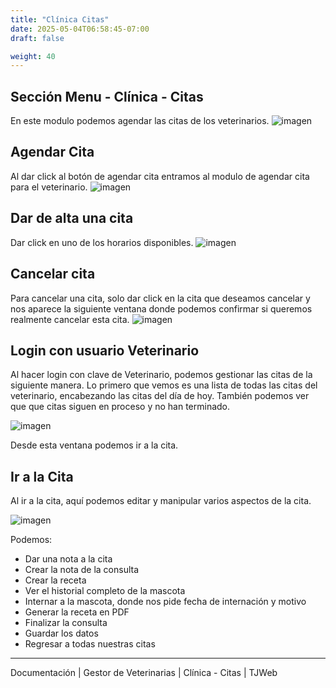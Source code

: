 ```yaml
---
title: "Clínica Citas"
date: 2025-05-04T06:58:45-07:00
draft: false

weight: 40
---
```


## Sección Menu - Clínica - Citas
En este modulo podemos agendar las citas de los veterinarios.
![imagen](/proyectos/veterinarias/clinica_citas_veterinario_opt.png)

## Agendar Cita
Al dar click al botón de agendar cita entramos al modulo de agendar cita para el veterinario.
![imagen](/proyectos/veterinarias/clinica_agendar_citas_veterinario_opt.png)

## Dar de alta una cita
Dar click en uno de los horarios disponibles.
![imagen](/proyectos/veterinarias/clinica_citas_agregar_opt.png)

## Cancelar cita
Para cancelar una cita, solo dar click en la cita que deseamos cancelar y nos aparece la siguiente ventana donde podemos confirmar si queremos realmente cancelar esta cita.
![imagen](/proyectos/veterinarias/clinica_citas_cancelar_opt.png)

## Login con usuario Veterinario
Al hacer login con clave de Veterinario, podemos gestionar las citas de la siguiente manera. Lo primero que vemos es una lista de todas las citas del veterinario, encabezando las citas del día de hoy. También podemos ver que que citas siguen en proceso y no han terminado.

![imagen](/proyectos/veterinarias/clinica_citas_user_veterinario_opt.png)

Desde esta ventana podemos ir a la cita.
## Ir a la Cita
Al ir a la cita, aquí podemos editar y manipular varios aspectos de la cita.

![imagen](/proyectos/veterinarias/clinica_editar_cita_user_veterinario_opt.png)

Podemos:
- Dar una nota a la cita
- Crear la nota de la consulta
- Crear la receta
- Ver el historial completo de la mascota
- Internar a la mascota, donde nos pide fecha de internación y motivo
- Generar la receta en PDF
- Finalizar la consulta
- Guardar los datos
- Regresar a todas nuestras citas


***
Documentación | Gestor de Veterinarias | Clínica - Citas | TJWeb
